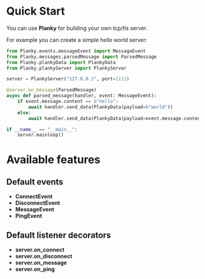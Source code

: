 # Quick Start

You can use **Planky** for building your own tcp/tls server.

For example you can create a simple hello world server:

```python
from Planky.events.messageEvent import MessageEvent
from Planky.messages.parsedMessage import ParsedMessage
from Planky.plankyData import PlankyData
from Planky.plankyServer import PlankyServer

server = PlankyServer("127.0.0.1", port=1111)

@server.on_message(ParsedMessage)
async def parsed_message(handler, event: MessageEvent):
    if event.message.content == b"hello": 
        await handler.send_data(PlankyData(payload=b"world"))
    else:
        await handler.send_data(PlankyData(payload=event.message.content))

if __name__ == "__main__":
    server.mainloop()
```

# Available features

## Default events

- **ConnectEvent**
- **DisconnectEvent**
- **MessageEvent**
- **PingEvent**

## Default listener decorators

- **server.on_connect**
- **server.on_disconnect**
- **server.on_message**
- **server.on_ping**
